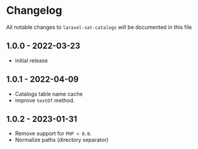 # Changelog

All notable changes to `laravel-sat-catalogs` will be documented in this file

## 1.0.0 - 2022-03-23

- initial release


## 1.0.1 - 2022-04-09

- Catalogs table name cache
- improve `textOf` method.


## 1.0.2 - 2023-01-31

- Remove support for `PHP < 8.0`.
- Normalize paths (directory separator)
